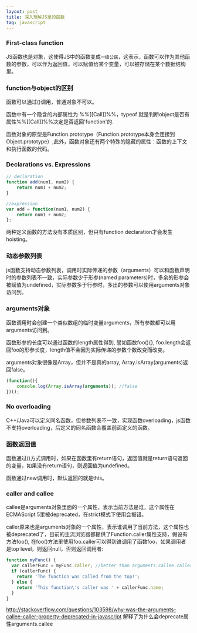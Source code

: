 ```yaml
---
layout: post
title: 深入理解JS里的函数
tag: javascript
---
```


### First-class function

JS函数也是对象，这使得JS中的函数变成`一级公民`，这表示，函数可以作为其他函数的参数，可以作为返回值，可以赋值给某个变量，可以被存储在某个数据结构里。

### function与object的区别

函数可以通过()调用，普通对象不可以。

函数中有一个隐含的内部属性为 %%[[Call]]%%，typeof 就是判断object是否有属性%%[[Call]]%%决定是否返回'function'的.

函数对象的原型是Function.prototype（Function.prototype本身会连接到Object.prototype）,此外，函数对象还有两个特殊的隐藏的属性：函数的上下文和执行函数的代码。

### Declarations vs. Expressions

```javascript
// declaration
function add(num1, num2) {
    return num1 + num2;
}

//expression
var add = function(num1, num2) {
    return num1 + num2;
};
```

两种定义函数的方法没有本质区别，但只有function declaration才会发生hoisting。

### 动态参数列表

js函数支持动态参数列表，调用时实际传递的参数（arguments）可以和函数声明时的参数列表不一致，实际参数少于形参(named parameters)时，多余的形参会被赋值为undefined，实际参数多于行参时，多出的参数可以使用arguments对象访问到。

### arguments对象

函数调用时会创建一个类似数组的临时变量arguments，所有参数都可以用arguments访问到。

函数形参的长度可以通过函数的length属性得到, 譬如函数foo(){}, foo.length会返回foo的形参长度，length值不会因为实际传递的参数个数改变而改变。

arguments对象很像是Array，但并不是真的array, Array.isArray(arguments)返回false。

```javascript
(function(){
    console.log(Array.isArray(arguments)); //false
})();
```

### No overloading

C++/Java可以定义同名函数，但参数列表不一致，实现函数overloading，js函数不支持overloading，后定义的同名函数会覆盖前面定义的函数。

### 函数返回值

函数通过()方式调用时，如果在函数里有return语句，返回值就是return语句返回的变量，如果没有return语句，则返回值为undefined。

函数通过new调用时，默认返回的就是this。

### caller and callee

callee是arguments对象里面的一个属性，表示当前方法是谁，这个属性在ECMAScript 5里被deprecated，在strict模式下使用会报错。

caller原来也是arguments对象的一个属性，表示谁调用了当前方法，这个属性也被deprecated了，目前的主流浏览器都提供了Function.caller属性支持，假设有方法foo(), 在foo()方法里使用foo.caller可以得到谁调用了函数foo，如果调用者是top level，则返回null，否则返回调用者:

```javascript
function myFunc() {
  var callerFunc = myFunc.caller; //better than arguments.callee.caller
  if (callerFunc) {
    return 'The function was called from the top!';
  } else {
    return 'This function\'s caller was ' + callerFunc.name;
  }
}
```

http://stackoverflow.com/questions/103598/why-was-the-arguments-callee-caller-property-deprecated-in-javascript 解释了为什么会deprecate属性arguments.callee